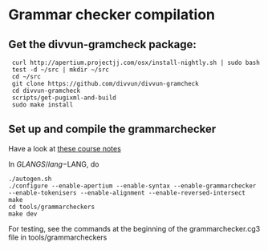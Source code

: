 # Grammar checker compilation


## Get the divvun-gramcheck package:


```
 curl http://apertium.projectjj.com/osx/install-nightly.sh | sudo bash
 test -d ~/src | mkdir ~/src
 cd ~/src
 git clone https://github.com/divvun/divvun-gramcheck
 cd divvun-gramcheck
 scripts/get-pugixml-and-build
 sudo make install
``` 

 
## Set up and compile the grammarchecker


Have a look at [these course notes](https://gtsvn.uit.no/langtech/trunk/courses/grc/helsinki_2018/notes.txt)


In $GLANGS/lang-$LANG, do


```
./autogen.sh
./configure --enable-apertium --enable-syntax --enable-grammarchecker --enable-tokenisers --enable-alignment --enable-reversed-intersect
make
cd tools/grammarcheckers
make dev
```


For testing, see the commands at the beginning of the grammarchecker.cg3 file in tools/grammarcheckers

